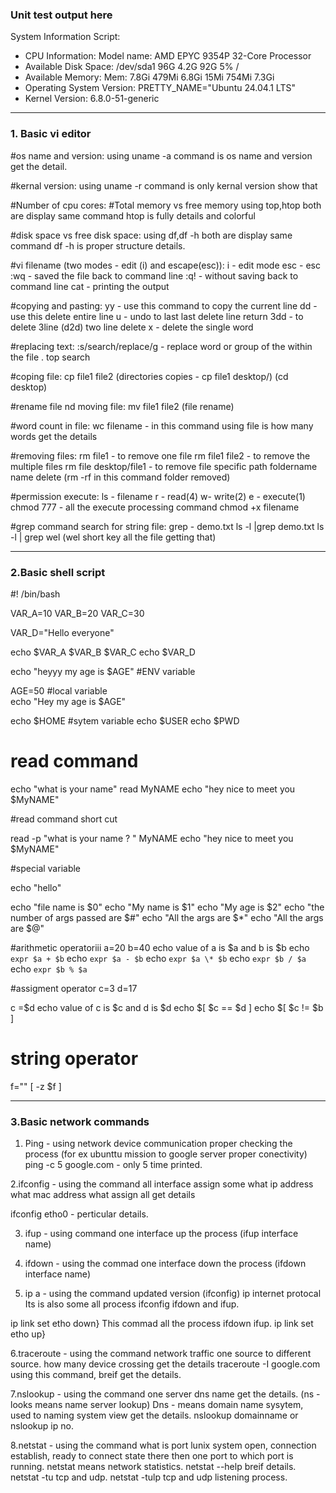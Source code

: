 <h3>Unit test output here</h3>

System Information Script:
- CPU Information: Model name:                           AMD EPYC 9354P 32-Core Processor
- Available Disk Space: /dev/sda1        96G  4.2G   92G   5% /
- Available Memory: Mem:           7.8Gi       479Mi       6.8Gi        15Mi       754Mi       7.3Gi
- Operating System Version: PRETTY_NAME="Ubuntu 24.04.1 LTS"
- Kernel Version: 6.8.0-51-generic

<hr>

<h3>1. Basic vi editor</h3>

#os name and version:
using uname -a command is os name and version get the detail.

#kernal version:
using uname -r command is only kernal version show that

#Number of cpu cores:
#Total memory vs free memory
using top,htop both are display same command
htop is fully details and colorful

#disk space vs free disk space:
using df,df -h both are display same command
df -h is proper structure details.

#vi filename (two modes - edit (i) and escape(esc)):
i - edit mode esc - esc
:wq - saved the file back to command line
:q! - without saving back to command line
cat - printing the output

#copying and pasting:
yy - use this command to copy the current line
dd - use this delete entire line
u - undo to last  last delete line return
3dd - to delete 3line (d2d) two line delete
x - delete the single word

#replacing text:
:s/search/replace/g - replace word or group of the within the file . top search

#coping file:
cp file1 file2 (directories copies - cp file1 desktop/) (cd desktop)

#rename file nd moving file:
mv file1 file2 (file rename)

#word count in file:
wc filename - in this command using file is how many words get the details

#removing files:
rm file1 - to remove one file
rm file1 file2 - to remove the multiple files 
rm file desktop/file1  - to remove file specific path foldername name delete (rm -rf in this command folder removed)

#permission execute:
ls - filename
r - read(4) 
w- write(2)
e - execute(1)
 chmod 777 - all the execute processing command chmod +x filename

#grep command search for string file:
grep - demo.txt
ls -l |grep demo.txt
ls -l | grep wel (wel short key all the file getting that)
<hr>
<h3>2.Basic shell script</h3>

#! /bin/bash 

VAR_A=10
VAR_B=20
VAR_C=30

VAR_D="Hello everyone"

echo $VAR_A $VAR_B $VAR_C
echo $VAR_D

echo "heyyy my age is $AGE"        #ENV variable

AGE=50             #local variable  
echo "Hey my age is $AGE"

echo $HOME         #sytem variable
echo $USER 
echo $PWD

# read command

echo "what is your name"
read MyNAME
echo "hey nice to meet you $MyNAME"

#read command short cut

read -p "what is your name ? " MyNAME
echo "hey nice to meet you $MyNAME"

#special variable

echo "hello"

echo "file name is $0"
echo "My name is $1"
echo "My age is $2"
echo "the number of args passed are $#"
echo "All the args are $*"
echo "All the args are $@"

#arithmetic operatoriii
a=20
b=40
echo value of a is $a and b is $b
echo `expr $a + $b`
echo `expr $a - $b`
echo `expr $a \* $b`
echo `expr $b / $a`
echo `expr $b % $a`

#assigment operator
c=3
d=17

c =$d
echo value of c is $c  and d is $d
echo $[ $c == $d ]
echo $[ $c != $b ]

# string operator
f=""
[ -z $f ]
<hr>
<h3>3.Basic network commands</h3>

1. Ping - using network device communication proper checking the process
  (for ex ubunttu mission to google server proper conectivity)
  ping -c 5 google.com - only 5 time printed.

2.ifconfig - using the command  all interface assign some what ip address what mac address what assign all get details

 ifconfig etho0 - perticular details.


3. ifup - using command one interface up the process (ifup interface name)

4. ifdown - using the commad one interface down the process (ifdown interface name)

5. ip a - using the command updated version (ifconfig) ip internet protocal
   Its is also some all process ifconfig ifdown and ifup.

  ip link set etho down}
                        This commad all the process ifdown ifup.
  ip link set etho up}

 6.traceroute - using the command network traffic one source to different source.
  how many device crossing get the details
  traceroute -I google.com using this command, breif get the details.

 7.nslookup - using the command one server dns name get the details. (ns -looks means name server lookup)
  Dns - means domain name sysytem, used to naming system view get the details.
  nslookup domainname or nslookup ip no.

 8.netstat - using the command what is port lunix system open, connection establish, ready to connect state there
  then one port to which port is running.
  netstat means network statistics.
  netstat --help breif details.
  netstat -tu tcp and udp.
  netstat -tulp tcp and udp listening process.
